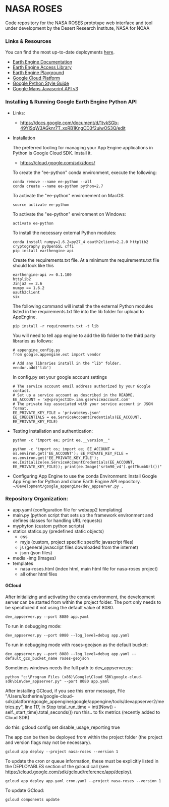# NASA ROSES

Code repository for the NASA ROSES prototype web interface and tool under development by the Desert Research Institute, NASA for NOAA
### Links & Resources

You can find the most up-to-date deployments [here](http://nasa-roses.appspot.com/).

- [Earth Engine Documentation](https://sites.google.com/site/earthengineapidocs/)
- [Earth Engine Access Library](https://code.google.com/p/earthengine-api/wiki/Installation)
- [Earth Engine Playground](https://code.earthengine.google.com/)
- [Google Cloud Platform](https://cloud.google.com/appengine/docs/python/gettingstartedpython27/helloworld)
- [Google Python Style Guide](https://google.github.io/styleguide/pyguide.html)
- [Google Maps Javascript API v3](https://developers.google.com/maps/documentation/javascript/)

### Installing & Running Google Earth Engine Python API
- Links:
    - https://docs.google.com/document/d/1tvkSGb-49YlSqW3AGknr7T_xoRB1KngCD3f2uiwOS3Q/edit
- Installation

    The preferred tooling for managing your App Engine applications in Python is Google Cloud SDK. Install it. 
    - https://cloud.google.com/sdk/docs/

    To create the "ee-python" conda environment, execute the following:
    ```
    conda remove --name ee-python --all
    conda create --name ee-python python=2.7
    ```

    To activate the "ee-python" environement on MacOS:
    ```
    source activate ee-python
    ```
    To activate the "ee-python" environment on Windows:
    ```
    activate ee-python
    ```

    To install the necessary external Python modules:
    ```
    conda install numpy=1.6.2=py27_4 oauth2client=2.2.0 httplib2 cryptography pyOpenSSL cffi
    pip install earthengine-api
    ```

    Create the requirements.txt file.
    At a minimum the requirements.txt file should look like this
    ```
    earthengine-api >= 0.1.100
    httplib2
    Jinja2 == 2.6
    numpy == 1.6.2
    oauth2client
    six
    ```
    The following command will install the the external Python modules listed in the requirements.txt file into the lib folder for upload to AppEngine.
    ```
    pip install -r requirements.txt -t lib
    ```
    
    You will need to tell app engine to add the lib folder to the third party libraries as follows:
    ```
    # appengine_config.py
    from google.appengine.ext import vendor

    # Add any libraries install in the "lib" folder.
    vendor.add('lib')
    ```
    
    In config.py set your google account settings
    ```
    # The service account email address authorized by your Google contact.
    # Set up a service account as described in the README.
    EE_ACCOUNT = 'x@<projectID>.iam.gserviceaccount.com'
    # The private key associated with your service account in JSON format.
    EE_PRIVATE_KEY_FILE = 'privatekey.json'
    EE_CREDENTIALS = ee.ServiceAccountCredentials(EE_ACCOUNT, EE_PRIVATE_KEY_FILE)
    ```

- Testing installation and authentication:

    `python -c "import ee; print ee.__version__"`

    `python -c "import os; import ee; EE_ACCOUNT = os.environ.get('EE_ACCOUNT'); EE_PRIVATE_KEY_FILE = os.environ.get('EE_PRIVATE_KEY_FILE'); ee.Initialize(ee.ServiceAccountCredentials(EE_ACCOUNT, EE_PRIVATE_KEY_FILE)); print(ee.Image('srtm90_v4').getThumbUrl())"`

- Configuring App Engine to use the conda Environment:
    Install Google App Engine for Python and clone Earth Engine API repository.
    `~/Development/google_appengine/dev_appserver.py .`

### Repository Organization:
- app.yaml (configuration file for webapp2 templating)
- main.py (python script that sets up the framework environment and defines classes for handling URL requests)
- myphyton (custom python scripts)
- statics
    statics.py (predefined static objects)
    - css
    - myjs (custom, project specific specific javascript files)
    - js (general javascript files downloaded from the internet)
    - json (json files)
- media
    -img (Images)
- templates
    - nasa-roses.html (index html, main html file for nasa-roses project)
    - all other html files

#### GCloud

After initializing and activating the conda environment, the development server can be started from within the project folder.  The port only needs to be specificied if not using the default value of 8080.

```
dev_appserver.py --port 8080 app.yaml
```
To run in debugging mode:
```
dev_appserver.py --port 8080 --log_level=debug app.yaml
```
To run in debugging mode with roses-geojson as the default bucket:
```
dev_appserver.py --port 8080 --log_level=debug app.yaml --default_gcs_bucket_name roses-geojson
```

Sometimes windows needs the full path to dev_appserver.py:
```
python "c:\Program Files (x86)\Google\Cloud SDK\google-cloud-sdk\bin\dev_appserver.py" --port 8080 app.yaml
```

After installing GCloud, if you see this error message,
  File "/Users/katherine/google-cloud-sdk/platform/google_appengine/google/appengine/tools/devappserver2/metrics.py", line 117, in Stop
    total_run_time = int((Now() - self._start_time).total_seconds())
run this.. to fix metrics (recently added to Cloud SDK)

do this:
gcloud config set disable_usage_reporting true

The app can be then be deployed from within the project folder (the project and version flags may not be necessary).
```
gcloud app deploy --project nasa-roses --version 1
```

To update the cron or queue information, these must be explicitly listed in the DEPLOYABLES section of the gcloud call (see: https://cloud.google.com/sdk/gcloud/reference/app/deploy).

```
gcloud app deploy app.yaml cron.yaml --project nasa-roses --version 1
```

To update GCloud:
```
gcloud components update
```

